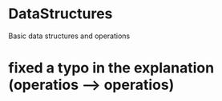 # DataStructures
Basic data structures and operations
# fixed a typo in the explanation (operatios --> operatios)
